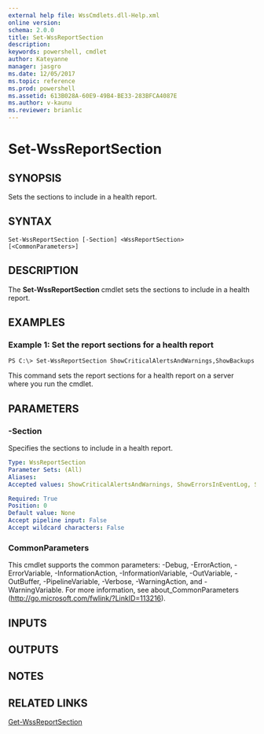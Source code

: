 ```yaml
---
external help file: WssCmdlets.dll-Help.xml
online version: 
schema: 2.0.0
title: Set-WssReportSection
description: 
keywords: powershell, cmdlet
author: Kateyanne
manager: jasgro
ms.date: 12/05/2017
ms.topic: reference
ms.prod: powershell
ms.assetid: 613B028A-60E9-49B4-BE33-283BFCA4087E
ms.author: v-kaunu
ms.reviewer: brianlic
---
```


# Set-WssReportSection

## SYNOPSIS
Sets the sections to include in a health report.

## SYNTAX

```
Set-WssReportSection [-Section] <WssReportSection> [<CommonParameters>]
```

## DESCRIPTION
The **Set-WssReportSection** cmdlet sets the sections to include in a health report.

## EXAMPLES

### Example 1: Set the report sections for a health report
```
PS C:\> Set-WssReportSection ShowCriticalAlertsAndWarnings,ShowBackups
```

This command sets the report sections for a health report on a server where you run the cmdlet.

## PARAMETERS

### -Section
Specifies the sections to include in a health report.

```yaml
Type: WssReportSection
Parameter Sets: (All)
Aliases: 
Accepted values: ShowCriticalAlertsAndWarnings, ShowErrorsInEventLog, ShowServiceNotRunning, ShowSecurityAndUpdates, ShowBackups, ShowStorage, All, None

Required: True
Position: 0
Default value: None
Accept pipeline input: False
Accept wildcard characters: False
```

### CommonParameters
This cmdlet supports the common parameters: -Debug, -ErrorAction, -ErrorVariable, -InformationAction, -InformationVariable, -OutVariable, -OutBuffer, -PipelineVariable, -Verbose, -WarningAction, and -WarningVariable. For more information, see about_CommonParameters (http://go.microsoft.com/fwlink/?LinkID=113216).

## INPUTS

## OUTPUTS

## NOTES

## RELATED LINKS

[Get-WssReportSection](./Get-WssReportSection.md)

